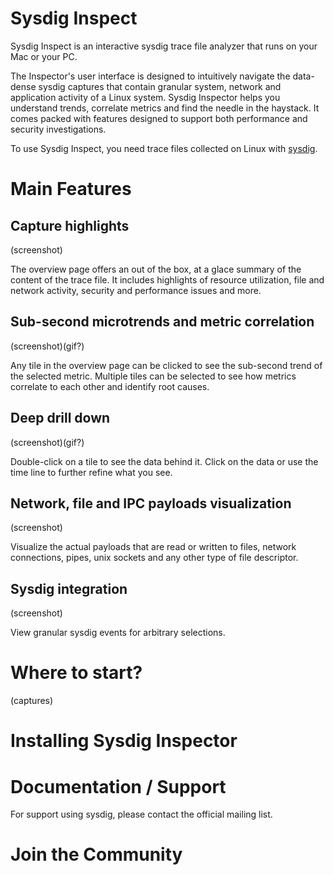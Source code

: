 # Sysdig Inspect

Sysdig Inspect is an interactive sysdig trace file analyzer that runs on your Mac or your PC.

The Inspector's user interface is designed to intuitively navigate the data-dense sysdig captures that contain granular system, network and application activity of a Linux system. Sysdig Inspector helps you understand trends, correlate metrics and find the needle in the haystack. It comes packed with features designed to support both performance and security investigations.

To use Sysdig Inspect, you need trace files collected on Linux with [sysdig](https://github.com/draios/sysdig).

# Main Features
## Capture highlights
(screenshot)

The overview page offers an out of the box, at a glace summary of the content of the trace file. It includes highlights of resource utilization, file and network activity, security and performance issues and more.

## Sub-second microtrends and metric correlation
(screenshot)(gif?)

Any tile in the overview page can be clicked to see the sub-second trend of the selected metric. Multiple tiles can be selected to see how metrics correlate to each other and identify root causes.

## Deep drill down
(screenshot)(gif?)

Double-click on a tile to see the data behind it. Click on the data or use the time line to further refine what you see.

## Network, file and IPC payloads visualization
(screenshot)

Visualize the actual payloads that are read or written to files, network connections, pipes, unix sockets and any other type of file descriptor. 

## Sysdig integration
(screenshot)

View granular sysdig events for arbitrary selections.

# Where to start?

(captures)

# Installing Sysdig Inspector

# Documentation / Support

For support using sysdig, please contact the official mailing list.

# Join the Community
